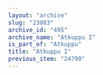 ```yaml
---
layout: "archive"
slug: "23083"
archive_id: "495"
archive_name: "Atkuppu I"
is_part_of: "Atkuppu"
title: "Atkuppu I"
previous_item: "24790"
---
```

